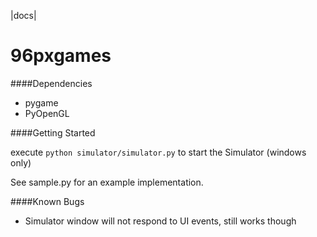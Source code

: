 |docs|

96pxgames
=========

####Dependencies

* pygame
* PyOpenGL

####Getting Started

execute ```python simulator/simulator.py``` to start the Simulator (windows only)

See sample.py for an example implementation.


####Known Bugs

* Simulator window will not respond to UI events, still works though
